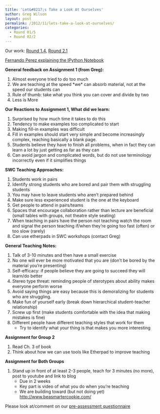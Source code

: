 ```yaml
---
title: 'Let&#8217;s Take a Look At Ourselves'
author: Greg Wilson
layout: post
permalink: /2012/11/lets-take-a-look-at-ourselves/
categories:
  - Round 01/5
  - Round 02/2
---
```

Our work: [Round 1.4][1], [Round 2.1][2]

[Fernando Perez explaining the IPython Notebook][3]

**General feedback on Assignment 1 (from Greg):**

1.  Almost everyone tried to do too much
2.  We are teaching at the speed \*we\* can absorb material, not at the speed our students can
3.  Rule of thumb: take what you think you can cover and divide by two
4.  Less is More

**Our Reactions to Assignment 1, What did we learn:**

1.  Surprised by how much time it takes to do this
2.  Tendency to make examples too complicated to start
3.  Making fill-in examples was difficult
4.  Fill in examples should start very simple and become increasingly complex, reaching basically a blank page.
5.  Students believe they have to finish all problems, when in fact they can learn a lot by just getting as far as they can
6.  Can avoid jargon and complicated words, but do not use terminology incorrectly even if it simplifies things

**SWC Teaching Approaches:**

1.  Students work in pairs
2.  Identify strong students who are bored and pair them with struggling students
3.  You may have to leave students who aren&#8217;t prepared behind
4.  Make sure less experienced student is the one at the keyboard
5.  Get people to attend in pairs/teams
6.  Spaces that encourage collaboration rather than lecture are beneficial (small tables with groups, not theatre style seating)
7.  When teaching in pairs have the person not teaching watch the room and signal the person teaching if/when they&#8217;re going too fast (often) or too slow (rarely)
8.  Can use etherpads in SWC workshops (contact Greg)

**General Teaching Notes:**

1.  Talk of 3-10 minutes and then have a small exercise
2.  No one will ever be more motivated that you are (don&#8217;t be bored by the material you&#8217;re presenting)
3.  Self-efficacy: if people believe they are going to succeed they will learn/do better
4.  Stereo type threat: reminding people of sterotypes about ability makes everyone perform worse
5.  Avoid saying things are easy because this is demoralizing for students who are struggling.
6.  Make fun of yourself early (break down hierarchical student-teacher relationship)
7.  Screw up first (make students comfortable with the idea that making mistakes is fine)
8.  Different people have different teaching styles that work for them 
    *   Try to identify what your thing is that makes you more interesting

**Assignment for Group 2**

1.  Read Ch. 3 of book
2.  Think about how we can use tools like Etherpad to improve teaching

**Assignment for Both Groups**

1.  Stand up in front of at least 2-3 people, teach for 3 minutes (no more), post to youtube and link to blog 
    *   Due in 2 weeks
    *   Key part is video of what you do when you&#8217;re teaching
    *   We are building toward (but not doing yet) <http://www.beasmartercookie.com/>

Please look at/comment on our [pre-assessment questionnaire][4]

 [1]: http://teaching.software-carpentry.org/category/round-1-4/
 [2]: http://teaching.software-carpentry.org/category/round-2-1/
 [3]: http://software-carpentry.org/2012/11/a-mostly-successful-decade/
 [4]: http://software-carpentry.org/2012/11/pre-assessment/